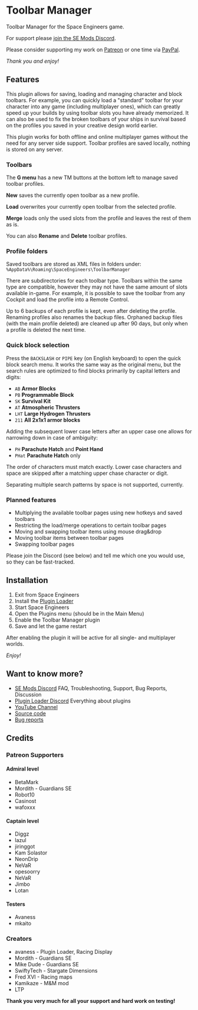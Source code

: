 # Toolbar Manager

Toolbar Manager for the Space Engineers game.

For support please [join the SE Mods Discord](https://discord.gg/PYPFPGf3Ca).

Please consider supporting my work on [Patreon](https://www.patreon.com/semods) or one time via [PayPal](https://www.paypal.com/paypalme/vferenczi/).

*Thank you and enjoy!*

## Features

This plugin allows for saving, loading and managing character and block
toolbars. For example, you can  quickly load a "standard" toolbar for
your character into any game (including multiplayer ones), which can
greatly speed up your builds by using toolbar slots you have already
memorized. It can also be used to fix the broken toolbars of your
ships in survival based on the profiles you saved in your creative
design world earlier.

This plugin works for both offline and online multiplayer games without
the need for any server side support. Toolbar profiles are saved locally,
nothing is stored on any server.

### Toolbars

The **G menu** has a new TM buttons at the bottom left to manage saved
toolbar profiles.

**New** saves the currently open toolbar as a new profile.

**Load** overwrites your currently open toolbar from the selected profile. 

**Merge** loads only the used slots from the profile and leaves the rest of them as is.

You can also **Rename** and **Delete** toolbar profiles.

### Profile folders

Saved toolbars are stored as XML files in folders under:
`%AppData%\Roaming\SpaceEngineers\ToolbarManager`

There are subdirectories for each toolbar type. Toolbars within the same type are compatible,
however they may not have the same amount of slots available in-game. For example, it is
possible to save the toolbar from any Cockpit and load the profile into a Remote Control.

Up to 6 backups of each profile is kept, even after deleting the profile. Renaming profiles
also renames the backup files. Orphaned backup files (with the main profile deleted) are
cleaned up after 90 days, but only when a profile is deleted the next time.

### Quick block selection

Press the `BACKSLASH` or `PIPE` key (on English keyboard) to open the quick 
block search menu. It works the same way as the original menu, but the search 
rules are optimized to find blocks primarily by capital letters and digits:

- `AB` **Armor Blocks**
- `PB` **Programmable Block**
- `SK` **Survival Kit**
- `AT` **Atmospheric Thrusters**
- `LHT` **Large Hydrogen Thrusters**
- `211` **All 2x1x1 armor blocks**

Adding the subsequent lower case letters after an upper case one allows 
for narrowing down in case of ambiguity:

- `PH` **Parachute Hatch** and **Point Hand**
- `PHat` **Parachute Hatch** only

The order of characters must match exactly. Lower case characters and
space are skipped after a matching upper chase character or digit. 

Separating multiple search patterns by space is not supported, currently.

### Planned features
- Multiplying the available toolbar pages using new hotkeys and saved toolbars
- Restricting the load/merge operations to certain toolbar pages
- Moving and swapping toolbar items using mouse drag&drop
- Moving toolbar items between toolbar pages
- Swapping toolbar pages

Please join the Discord (see below) and tell me which one you would use, 
so they can be fast-tracked.  

## Installation
1. Exit from Space Engineers
2. Install the [Plugin Loader](https://github.com/sepluginloader/SpaceEngineersLauncher)
3. Start Space Engineers
4. Open the Plugins menu (should be in the Main Menu)
5. Enable the Toolbar Manager plugin
6. Save and let the game restart

After enabling the plugin it will be active for all single- and multiplayer worlds.

*Enjoy!*

## Want to know more?

- [SE Mods Discord](https://discord.gg/PYPFPGf3Ca) FAQ, Troubleshooting, Support, Bug Reports, Discussion
- [Plugin Loader Discord](https://discord.gg/6ETGRU3CzR) Everything about plugins
- [YouTube Channel](https://www.youtube.com/channel/UCc5ar3cW9qoOgdBb1FM_rxQ)
- [Source code](https://github.com/viktor-ferenczi/toolbar-manager)
- [Bug reports](https://discord.gg/x3Z8Ug5YkQ)

## Credits

### Patreon Supporters

#### Admiral level
- BetaMark
- Mordith - Guardians SE
- Robot10
- Casinost
- wafoxxx

#### Captain level
- Diggz
- lazul
- jiringgot
- Kam Solastor
- NeonDrip
- NeVaR
- opesoorry
- NeVaR
- Jimbo
- Lotan

#### Testers
- Avaness
- mkaito

### Creators
- avaness - Plugin Loader, Racing Display
- Mordith - Guardians SE
- Mike Dude - Guardians SE
- SwiftyTech - Stargate Dimensions
- Fred XVI - Racing maps
- Kamikaze - M&M mod
- LTP

**Thank you very much for all your support and hard work on testing!**